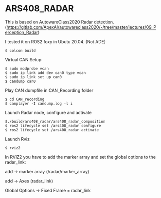 # ARS408_RADAR
This is based on AutowareClass2020 Radar detection. (https://gitlab.com/ApexAI/autowareclass2020/-/tree/master/lectures/09_Perception_Radar)

I tested it on ROS2 foxy in Ubutu 20.04. (Not ADE)


```
$ colcon build
```
Virtual CAN Setup


```
$ sudo modprobe vcan
$ sudo ip link add dev can0 type vcan
$ sudo ip link set up can0
$ candump can0
```
Play CAN dumpfile in CAN_Recording folder
```
$ cd CAN_recording
$ canplayer -I candump.log -l i
```

Launch Radar node, configure and activate
```
$./build/ars408_radar/ars408_radar_composition
$ ros2 lifecycle set /ars408_radar configure
$ ros2 lifecycle set /ars408_radar activate
```
Launch Rviz
```
$ rviz2
```

In RVIZ2 you have to add the marker array and set the global options to the radar_link:

add -> marker array (/radar/marker_array)

add -> Axes (radar_link)

Global Options -> Fixed Frame = radar_link
